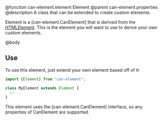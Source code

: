 @function can-element.element Element
@parent can-element.properties
@description A class that can be extended to create custom elements.

Element is a [can-element.CanElement] that is derived from the [HTMLElement](https://developer.mozilla.org/en-US/docs/Web/API/HTMLElement). This is the element you will want to use to derive your own custom elements.

@body

## Use

To use this element, just extend your own element based off of it:

```javascript
import {Element} from "can-element";

class MyElement extends Element {
  // ...
}
```

This element uses the [can-element.CanElement] interface, so any properties of CanElement are supported.
